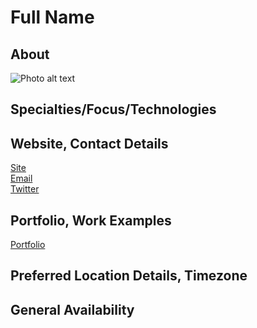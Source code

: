 # Full Name

## About

![Photo alt text]() <!-- add a link to a photo within the parenthesis if you wish! -->

## Specialties/Focus/Technologies 

## Website, Contact Details
[Site]()<br>
[Email]()<br>
[Twitter]()<br>

## Portfolio, Work Examples 
[Portfolio]()<br>

## Preferred Location Details, Timezone

## General Availability 

